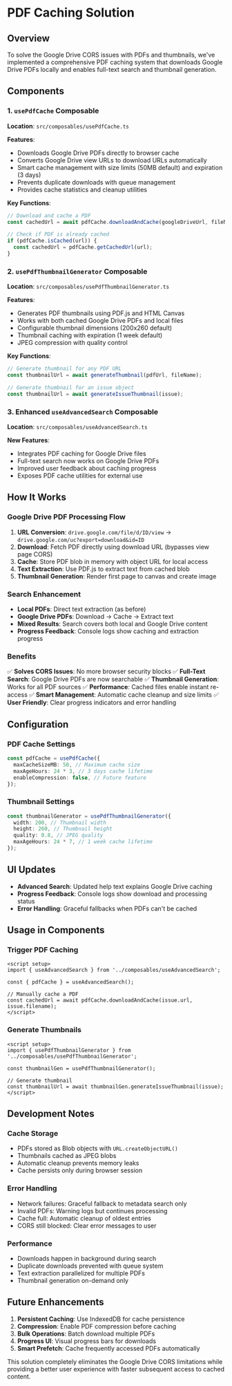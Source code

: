 # PDF Caching Solution

## Overview

To solve the Google Drive CORS issues with PDFs and thumbnails, we've implemented a comprehensive PDF caching system that downloads Google Drive PDFs locally and enables full-text search and thumbnail generation.

## Components

### 1. `usePdfCache` Composable

**Location**: `src/composables/usePdfCache.ts`

**Features**:

- Downloads Google Drive PDFs directly to browser cache
- Converts Google Drive view URLs to download URLs automatically
- Smart cache management with size limits (50MB default) and expiration (3 days)
- Prevents duplicate downloads with queue management
- Provides cache statistics and cleanup utilities

**Key Functions**:

```typescript
// Download and cache a PDF
const cachedUrl = await pdfCache.downloadAndCache(googleDriveUrl, fileName);

// Check if PDF is already cached
if (pdfCache.isCached(url)) {
  const cachedUrl = pdfCache.getCachedUrl(url);
}
```

### 2. `usePdfThumbnailGenerator` Composable

**Location**: `src/composables/usePdfThumbnailGenerator.ts`

**Features**:

- Generates PDF thumbnails using PDF.js and HTML Canvas
- Works with both cached Google Drive PDFs and local files
- Configurable thumbnail dimensions (200x260 default)
- Thumbnail caching with expiration (1 week default)
- JPEG compression with quality control

**Key Functions**:

```typescript
// Generate thumbnail for any PDF URL
const thumbnailUrl = await generateThumbnail(pdfUrl, fileName);

// Generate thumbnail for an issue object
const thumbnailUrl = await generateIssueThumbnail(issue);
```

### 3. Enhanced `useAdvancedSearch` Composable

**Location**: `src/composables/useAdvancedSearch.ts`

**New Features**:

- Integrates PDF caching for Google Drive files
- Full-text search now works on Google Drive PDFs
- Improved user feedback about caching progress
- Exposes PDF cache utilities for external use

## How It Works

### Google Drive PDF Processing Flow

1. **URL Conversion**: `drive.google.com/file/d/ID/view` → `drive.google.com/uc?export=download&id=ID`
2. **Download**: Fetch PDF directly using download URL (bypasses view page CORS)
3. **Cache**: Store PDF blob in memory with object URL for local access
4. **Text Extraction**: Use PDF.js to extract text from cached blob
5. **Thumbnail Generation**: Render first page to canvas and create image

### Search Enhancement

- **Local PDFs**: Direct text extraction (as before)
- **Google Drive PDFs**: Download → Cache → Extract text
- **Mixed Results**: Search covers both local and Google Drive content
- **Progress Feedback**: Console logs show caching and extraction progress

### Benefits

✅ **Solves CORS Issues**: No more browser security blocks
✅ **Full-Text Search**: Google Drive PDFs are now searchable
✅ **Thumbnail Generation**: Works for all PDF sources
✅ **Performance**: Cached files enable instant re-access
✅ **Smart Management**: Automatic cache cleanup and size limits
✅ **User Friendly**: Clear progress indicators and error handling

## Configuration

### PDF Cache Settings

```typescript
const pdfCache = usePdfCache({
  maxCacheSizeMB: 50, // Maximum cache size
  maxAgeHours: 24 * 3, // 3 days cache lifetime
  enableCompression: false, // Future feature
});
```

### Thumbnail Settings

```typescript
const thumbnailGenerator = usePdfThumbnailGenerator({
  width: 200, // Thumbnail width
  height: 260, // Thumbnail height
  quality: 0.8, // JPEG quality
  maxAgeHours: 24 * 7, // 1 week cache lifetime
});
```

## UI Updates

- **Advanced Search**: Updated help text explains Google Drive caching
- **Progress Feedback**: Console logs show download and processing status
- **Error Handling**: Graceful fallbacks when PDFs can't be cached

## Usage in Components

### Trigger PDF Caching

```vue
<script setup>
import { useAdvancedSearch } from '../composables/useAdvancedSearch';

const { pdfCache } = useAdvancedSearch();

// Manually cache a PDF
const cachedUrl = await pdfCache.downloadAndCache(issue.url, issue.filename);
</script>
```

### Generate Thumbnails

```vue
<script setup>
import { usePdfThumbnailGenerator } from '../composables/usePdfThumbnailGenerator';

const thumbnailGen = usePdfThumbnailGenerator();

// Generate thumbnail
const thumbnailUrl = await thumbnailGen.generateIssueThumbnail(issue);
</script>
```

## Development Notes

### Cache Storage

- PDFs stored as Blob objects with `URL.createObjectURL()`
- Thumbnails cached as JPEG blobs
- Automatic cleanup prevents memory leaks
- Cache persists only during browser session

### Error Handling

- Network failures: Graceful fallback to metadata search only
- Invalid PDFs: Warning logs but continues processing
- Cache full: Automatic cleanup of oldest entries
- CORS still blocked: Clear error messages to user

### Performance

- Downloads happen in background during search
- Duplicate downloads prevented with queue system
- Text extraction parallelized for multiple PDFs
- Thumbnail generation on-demand only

## Future Enhancements

1. **Persistent Caching**: Use IndexedDB for cache persistence
2. **Compression**: Enable PDF compression before caching
3. **Bulk Operations**: Batch download multiple PDFs
4. **Progress UI**: Visual progress bars for downloads
5. **Smart Prefetch**: Cache frequently accessed PDFs automatically

This solution completely eliminates the Google Drive CORS limitations while providing a better user experience with faster subsequent access to cached content.
